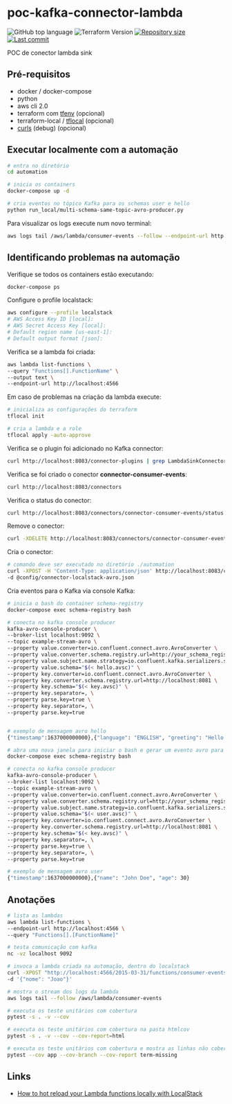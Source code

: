 # poc-kafka-connector-lambda
![GitHub top language](https://img.shields.io/github/languages/top/my-study-area/poc-kafka-connector-lambda)
![Terraform Version](https://img.shields.io/badge/Terraform-v1.6.4-blue.svg)
[![Repository size](https://img.shields.io/github/repo-size/my-study-area/poc-kafka-connector-lambda)](https://img.shields.io/github/repo-size/my-study-area/poc-kafka-connector-lambda)
[![Last commit](https://img.shields.io/github/last-commit/my-study-area/poc-kafka-connector-lambda)](https://github.com/my-study-area/poc-kafka-connector-lambda/commits/master)


POC de conector lambda sink

## Pré-requisitos
- docker / docker-compose
- python
- aws cli 2.0
- terraform com [tfenv](https://github.com/tfutils/tfenv) (opcional)
- terraform-local / [tflocal](https://docs.localstack.cloud/user-guide/integrations/terraform/#install-the-tflocal-wrapper-script) (opcional)
- [curls](https://curl.se/docs/manpage.html) (debug) (opcional)

## Executar localmente com a automação

```bash
# entra no diretório
cd automation

# inicia os containers
docker-compose up -d

# cria eventos no tópico Kafka para os schemas user e hello
python run_local/multi-schema-same-topic-avro-producer.py
```

Para visualizar os logs execute num novo terminal:
```bash
aws logs tail /aws/lambda/consumer-events --follow --endpoint-url http://localhost:4566
```

## Identificando problemas na automação
Verifique se todos os containers estão executando:
```bash
docker-compose ps
```

Configure o profile localstack:
```bash
aws configure --profile localstack
# AWS Access Key ID [local]:
# AWS Secret Access Key [local]:
# Default region name [us-east-1]:
# Default output format [json]:
```

Verifica se a lambda foi criada:
```bash
aws lambda list-functions \
--query "Functions[].FunctionName" \
--output text \
--endpoint-url http://localhost:4566
```

Em caso de problemas na criação da lambda execute:
```bash
# inicializa as configurações do terraform
tflocal init

# cria a lambda e a role
tflocal apply -auto-approve
```

Verifica se o plugin foi adicionado no Kafka connector:
```bash
curl http://localhost:8083/connector-plugins | grep LambdaSinkConnector
```

Verifica se foi criado o conector **connector-consumer-events**:
```bash
curl http://localhost:8083/connectors
```

Verifica o status do conector:
```bash
curl http://localhost:8083/connectors/connector-consumer-events/status
```

Remove o conector:
```bash
curl -XDELETE http://localhost:8083/connectors/connector-consumer-events

```
Cria o conector:
```bash
# comando deve ser executado no diretório ./automation
curl -XPOST -H 'Content-Type: application/json' http://localhost:8083/connectors \
-d @config/connector-localstack-avro.json
```

Cria eventos para o Kafka via console Kafka:
```bash
# inicia o bash do container schema-registry
docker-compose exec schema-registry bash

# conecta no kafka console producer
kafka-avro-console-producer \
--broker-list localhost:9092 \
--topic example-stream-avro \
--property value.converter=io.confluent.connect.avro.AvroConverter \
--property value.converter.schema.registry.url=http://your_schema_registry:8081 \
--property value.subject.name.strategy=io.confluent.kafka.serializers.subject.TopicRecordNameStrategy \
--property value.schema="$(< hello.avsc)" \
--property key.converter=io.confluent.connect.avro.AvroConverter \
--property key.converter.schema.registry.url=http://localhost:8081 \
--property key.schema="$(< key.avsc)" \
--property key.separator=, \
--property parse.key=true \
--property key.separator=, \
--property parse.key=true


# exemplo de mensagem avro hello
{"timestamp":1637000000000},{"language": "ENGLISH", "greeting": "Hello, World!"}

# abra uma nova janela para iniciar o bash e gerar um evento avro para user
docker-compose exec schema-registry bash

# conecta no kafka console producer
kafka-avro-console-producer \
--broker-list localhost:9092 \
--topic example-stream-avro \
--property value.converter=io.confluent.connect.avro.AvroConverter \
--property value.converter.schema.registry.url=http://your_schema_registry:8081 \
--property value.subject.name.strategy=io.confluent.kafka.serializers.subject.TopicRecordNameStrategy \
--property value.schema="$(< user.avsc)" \
--property key.converter=io.confluent.connect.avro.AvroConverter \
--property key.converter.schema.registry.url=http://localhost:8081 \
--property key.schema="$(< key.avsc)" \
--property key.separator=, \
--property parse.key=true \
--property key.separator=, \
--property parse.key=true

# exemplo de mensagem avro user
{"timestamp":1637000000000},{"name": "John Doe", "age": 30}
```

## Anotações
```bash
# lista as lambdas
aws lambda list-functions \
--endpoint-url http://localhost:4566 \
--query "Functions[].[FunctionName]"

# testa comunicação com kafka
nc -vz localhost 9092

# invoca a lambda criada na automação, dentro do localstack
curl -XPOST "http://localhost:4566/2015-03-31/functions/consumer-events/invocations" \
-d '{"nome": "Joao"}'

# mostra o stream dos logs da lambda
aws logs tail --follow /aws/lambda/consumer-events

# executa os teste unitários com cobertura
pytest -s . -v --cov

# executa os teste unitários com cobertura na pasta htmlcov
pytest -s . -v --cov --cov-report=html

# executa os teste unitários com cobertura e mostra as linhas não cobertas
pytest --cov app --cov-branch --cov-report term-missing
```

## Links
- [How to hot reload your Lambda functions locally with LocalStack](https://www.youtube.com/watch?v=DFS3CnB-Z0k&ab_channel=LocalStack)
